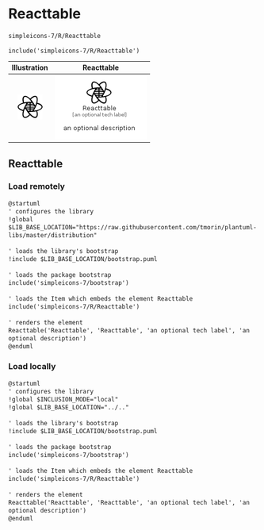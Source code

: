 # Reacttable


```text
simpleicons-7/R/Reacttable
```

```text
include('simpleicons-7/R/Reacttable')
```



| Illustration | Reacttable |
| :---: | :---: |
| ![illustration for Illustration](../../simpleicons-7/R/Reacttable.png) | ![illustration for Reacttable](../../simpleicons-7/R/Reacttable.Local.png) |




## Reacttable

### Load remotely
```plantuml
@startuml
' configures the library
!global $LIB_BASE_LOCATION="https://raw.githubusercontent.com/tmorin/plantuml-libs/master/distribution"

' loads the library's bootstrap
!include $LIB_BASE_LOCATION/bootstrap.puml

' loads the package bootstrap
include('simpleicons-7/bootstrap')

' loads the Item which embeds the element Reacttable
include('simpleicons-7/R/Reacttable')

' renders the element
Reacttable('Reacttable', 'Reacttable', 'an optional tech label', 'an optional description')
@enduml
```

### Load locally
```plantuml
@startuml
' configures the library
!global $INCLUSION_MODE="local"
!global $LIB_BASE_LOCATION="../.."

' loads the library's bootstrap
!include $LIB_BASE_LOCATION/bootstrap.puml

' loads the package bootstrap
include('simpleicons-7/bootstrap')

' loads the Item which embeds the element Reacttable
include('simpleicons-7/R/Reacttable')

' renders the element
Reacttable('Reacttable', 'Reacttable', 'an optional tech label', 'an optional description')
@enduml
```

